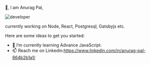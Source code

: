 👋, I am Anurag Pal,

![developer](https://user-images.githubusercontent.com/105625616/229703314-1260bfc6-2d34-4998-859b-504a79c2a91b.gif)




currently working on Node, React, Postgresql, Gatsbyjs etc.

Here are some ideas to get you started:

- 🌱 I’m currently learning Advance JavaScript.
- 📫 Reach me on Linkedin:https://www.linkedin.com/in/anurag-pal-864b2b1a1/ 


